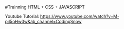 #Trainning HTML + CSS + JAVASCRIPT

Youtube Tutorial: https://www.youtube.com/watch?v=M-pil5oHw0w&ab_channel=CodingSnow